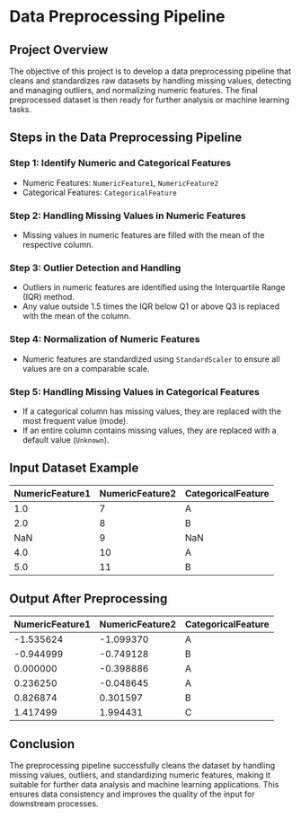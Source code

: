 # Data Preprocessing Pipeline

## Project Overview
The objective of this project is to develop a data preprocessing pipeline that cleans and standardizes raw datasets by handling missing values, detecting and managing outliers, and normalizing numeric features. The final preprocessed dataset is then ready for further analysis or machine learning tasks.

## Steps in the Data Preprocessing Pipeline

### Step 1: Identify Numeric and Categorical Features
- Numeric Features: `NumericFeature1`, `NumericFeature2`
- Categorical Features: `CategoricalFeature`

### Step 2: Handling Missing Values in Numeric Features
- Missing values in numeric features are filled with the mean of the respective column.

### Step 3: Outlier Detection and Handling
- Outliers in numeric features are identified using the Interquartile Range (IQR) method.
- Any value outside 1.5 times the IQR below Q1 or above Q3 is replaced with the mean of the column.

### Step 4: Normalization of Numeric Features
- Numeric features are standardized using `StandardScaler` to ensure all values are on a comparable scale.

### Step 5: Handling Missing Values in Categorical Features
- If a categorical column has missing values, they are replaced with the most frequent value (mode).
- If an entire column contains missing values, they are replaced with a default value (`Unknown`).

## Input Dataset Example
| NumericFeature1 | NumericFeature2 | CategoricalFeature |
|----------------|----------------|-------------------|
| 1.0 | 7 | A |
| 2.0 | 8 | B |
| NaN | 9 | NaN |
| 4.0 | 10 | A |
| 5.0 | 11 | B |

## Output After Preprocessing
| NumericFeature1 | NumericFeature2 | CategoricalFeature |
|----------------|----------------|-------------------|
| -1.535624 | -1.099370 | A |
| -0.944999 | -0.749128 | B |
| 0.000000 | -0.398886 | A |
| 0.236250 | -0.048645 | A |
| 0.826874 | 0.301597 | B |
| 1.417499 | 1.994431 | C |

## Conclusion
The preprocessing pipeline successfully cleans the dataset by handling missing values, outliers, and standardizing numeric features, making it suitable for further data analysis and machine learning applications. This ensures data consistency and improves the quality of the input for downstream processes.

